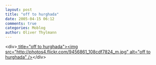 ```yaml
---
layout: post
title: "off to hurghada"
date: 2005-04-15 06:12
comments: true
categories: Moblog
author: Oliver Thylmann
---
```



&lt;div&gt;[ title=&quot;off to hurghada&quot;&gt;&lt;img src=&quot;http://photos4.flickr.com/9456861_108cdf7824_m.jpg&quot; alt=&quot;off to hurghada&quot; /&gt;](http://www.flickr.com/photos/oliver/9456861/)&lt;/div&gt;



